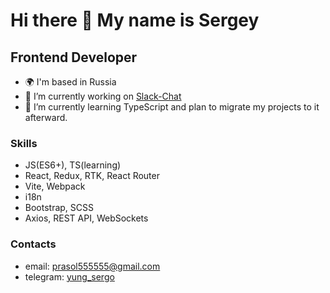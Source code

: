# Hi there 👋 My name is Sergey
## Frontend Developer
- 🌍 I'm based in Russia
- 🔭 I’m currently working on [Slack-Chat](https://github.com/prasolovsereja/frontend-project-12)
- 🌱 I’m currently learning TypeScript and plan to migrate my projects to it afterward.
### Skills
- JS(ES6+), TS(learning)
- React, Redux, RTK, React Router
- Vite, Webpack
- i18n
- Bootstrap, SCSS
- Axios, REST API, WebSockets
### Contacts
- email: prasol555555@gmail.com
- telegram: [yung_sergo](https://t.me/@yung_sergo)
